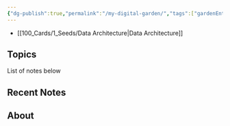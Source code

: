 ```yaml
---
{"dg-publish":true,"permalink":"/my-digital-garden/","tags":["gardenEntry"],"updated":"2024-09-01T19:23:20+02:00"}
---
```



- [[100_Cards/1_Seeds/Data Architecture\|Data Architecture]]
## Topics

List of notes below

## Recent Notes

## About
